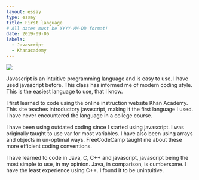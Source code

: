 ```yaml
---
layout: essay
type: essay
title: First language
# All dates must be YYYY-MM-DD format!
date: 2019-09-06
labels:
  - Javascript
  - Khanacademy
---
```


<img class="ui medium left floated image" src="../images/rtfm.png">

Javascript is an intuitive programming language and is easy to use. I have used javascript before. This class has informed me of modern coding style. This is the easiest language to use, that I know.

I first learned to code using the online instruction website Khan Academy. This site teaches introductory javascript, making it the first language I used. I have never encountered the language in a college course.

I have been using outdated coding since I started using javascript. I was originally taught to use var for most variables. I have also been using arrays and objects in un-optimal ways. FreeCodeCamp taught me about these more efficient coding conventions.

I have learned to code in Java, C, C++ and javascript,  javascript being the most simple to use, in my opinion. Java, in comparison, is cumbersome. I have the least experience using C++. I found it to be unintuitive.
